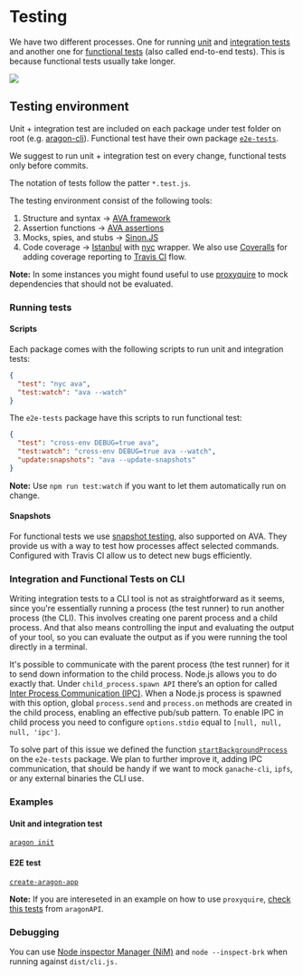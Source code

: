 # Testing

We have two different processes. One for running [unit](https://en.wikipedia.org/wiki/Unit_testing) and [integration tests](https://en.wikipedia.org/wiki/Integration_testing) and another one for [functional tests](https://en.wikipedia.org/wiki/Functional_testing) (also called end-to-end tests). This is because functional tests usually take longer.

![](/docs/assets/brand/testing-pyramid.png)

## Testing environment

Unit + integration test are included on each package under test folder on root (e.g. [aragon-cli](https://github.com/aragon/aragon-cli/tree/master/packages/aragon-cli/test/)). Functional test have their own package [`e2e-tests`](https://github.com/aragon/aragon-cli/tree/master/packages/e2e-tests).

We suggest to run unit + integration test on every change, functional tests only before commits.

The notation of tests follow the patter `*.test.js`.

The testing environment consist of the following tools:

1. Structure and syntax -> [AVA framework](https://github.com/avajs/ava)
2. Assertion functions -> [AVA assertions](https://github.com/avajs/ava/blob/master/docs/03-assertions.md)
3. Mocks, spies, and stubs -> [Sinon.JS](https://sinonjs.org)
4. Code coverage -> [Istanbul](https://istanbul.js.org) with [nyc](https://github.com/istanbuljs/nyc) wrapper. We also use [Coveralls](https://coveralls.io) for adding coverage reporting to [Travis CI](https://travis-ci.org) flow.

**Note:** In some instances you might found useful to use [proxyquire](https://github.com/thlorenz/proxyquire) to mock dependencies that should not be evaluated.

### Running tests

#### Scripts

Each package comes with the following scripts to run unit and integration tests:

```json
{
  "test": "nyc ava",
  "test:watch": "ava --watch"
}
```

The `e2e-tests` package have this scripts to run functional test:

```json
{
  "test": "cross-env DEBUG=true ava",
  "test:watch": "cross-env DEBUG=true ava --watch",
  "update:snapshots": "ava --update-snapshots"
}
```

**Note:** Use `npm run test:watch` if you want to let them automatically run on change.

#### Snapshots

For functional tests we use [snapshot testing](https://github.com/avajs/ava/blob/master/docs/04-snapshot-testing.md), also supported on AVA. They provide us with a way to test how processes affect selected commands. Configured with Travis CI allow us to detect new bugs efficiently.

### Integration and Functional Tests on CLI

Writing integration tests to a CLI tool is not as straightforward as it seems, since you're essentially running a process (the test runner) to run another process (the CLI). This involves creating one parent process and a child process. And that also means controlling the input and evaluating the output of your tool, so you can evaluate the output as if you were running the tool directly in a terminal.

It's possible to communicate with the parent process (the test runner) for it to send down information to the child process. Node.js allows you to do exactly that. Under `child_process.spawn API` there’s an option for called [Inter Process Communication (IPC)](https://nodejs.org/api/child_process.html#child_process_options_stdio). When a Node.js process is spawned with this option, global `process.send` and `process.on` methods are created in the child process, enabling an effective pub/sub pattern. To enable IPC in child process you need to configure `options.stdio` equal to `[null, null, null, 'ipc']`.

To solve part of this issue we defined the function [`startBackgroundProcess`](https://github.com/aragon/aragon-cli/blob/master/packages/e2e-tests/src/util.js#L8) on the `e2e-tests` package. We plan to further improve it, adding IPC communication, that should be handy if we want to mock `ganache-cli`, `ipfs`, or any external binaries the CLI use.

### Examples

#### Unit and integration test

[`aragon init`](https://github.com/aragon/aragon-cli/blob/master/packages/aragon-cli/test/commands/init.test.js)

#### E2E test

[`create-aragon-app`](https://github.com/aragon/aragon-cli/tree/master/packages/e2e-tests/src/create-aragon-app)

**Note:** If you are intereseted in an example on how to use `proxyquire`, [check this tests](https://github.com/aragon/aragon.js/blob/master/packages/aragon-wrapper/src/index.test.js#L20) from `aragonAPI`.

### Debugging

You can use [Node inspector Manager (NiM)](https://chrome.google.com/webstore/detail/nodejs-v8-inspector-manag/gnhhdgbaldcilmgcpfddgdbkhjohddkj?hl=en) and `node --inspect-brk` when running against `dist/cli.js.`
